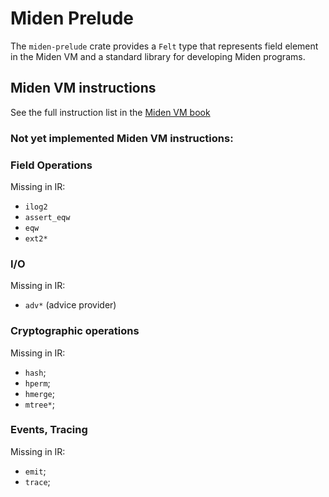 # Miden Prelude

The `miden-prelude` crate provides a `Felt` type that represents field element in the Miden VM and a standard library for developing Miden programs.

## Miden VM instructions

See the full instruction list in the [Miden VM book](https://0xpolygonmiden.github.io/miden-vm/user_docs/assembly/field_operations.html)

### Not yet implemented Miden VM instructions:

### Field Operations

Missing in IR:
- `ilog2`
- `assert_eqw`
- `eqw`
- `ext2*`

### I/O

Missing in IR:
- `adv*` (advice provider)

### Cryptographic operations

Missing in IR:
- `hash`;
- `hperm`;
- `hmerge`;
- `mtree*`;

### Events, Tracing

Missing in IR:
- `emit`;
- `trace`;